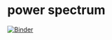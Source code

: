 # power spectrum


[![Binder](https://mybinder.org/badge_logo.svg)](https://mybinder.org/v2/gh/larstornberg/power_spectrum/HEAD)